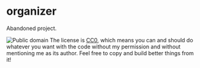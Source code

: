 # organizer

Abandoned project.

![Public domain](http://i.creativecommons.org/p/zero/1.0/88x31.png)
The license is [CC0](http://creativecommons.org/publicdomain/zero/1.0/), which means you can and should do whatever you want with the code without my permission and without mentioning me as its author. Feel free to copy and build better things from it!
